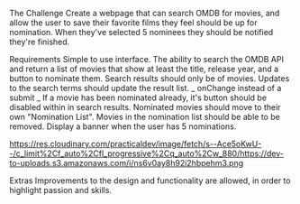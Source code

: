 The Challenge
Create a webpage that can search OMDB for movies, and allow the user to save their favorite films they feel should be up for nomination. When they've selected 5 nominees they should be notified they're finished.

Requirements
Simple to use interface.
The ability to search the OMDB API and return a list of movies that show at least the title, release year, and a button to nominate them.
Search results should only be of movies.
Updates to the search terms should update the result list. _ onChange instead of a submit _
If a movie has been nominated already, it's button should be disabled within in search results.
Nominated movies should move to their own "Nomination List".
Movies in the nomination list should be able to be removed.
Display a banner when the user has 5 nominations.

https://res.cloudinary.com/practicaldev/image/fetch/s--Ace5oKwU--/c_limit%2Cf_auto%2Cfl_progressive%2Cq_auto%2Cw_880/https://dev-to-uploads.s3.amazonaws.com/i/ns6v0ay8h92i2hbpehm3.png

Extras
Improvements to the design and functionality are allowed, in order to highlight passion and skills.
